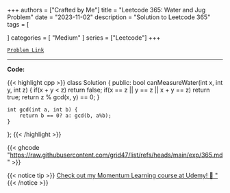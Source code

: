 
+++
authors = ["Crafted by Me"]
title = "Leetcode 365: Water and Jug Problem"
date = "2023-11-02"
description = "Solution to Leetcode 365"
tags = [
    
]
categories = [
    "Medium"
]
series = ["Leetcode"]
+++



[`Problem Link`](https://leetcode.com/problems/water-and-jug-problem/description/)

---



**Code:**

{{< highlight cpp >}}
class Solution {
public:
    bool canMeasureWater(int x, int y, int z) {
        if(x + y < z) return false;
        if(x == z || y == z || x + y == z) return true;
        return z % gcd(x, y) == 0;
    }

    int gcd(int a, int b) {
        return b == 0? a: gcd(b, a%b);
    }
};
{{< /highlight >}}

{{< ghcode "https://raw.githubusercontent.com/grid47/list/refs/heads/main/exp/365.md" >}}

{{< notice tip >}}
[Check out my Momentum Learning course at Udemy! 🚀 "](https://www.udemy.com/course/blind-75-the-data-structures-and-algorithms-essentials/)
{{< /notice >}}

